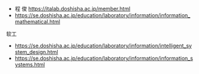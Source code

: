 

- 程 俊 https://italab.doshisha.ac.jp/member.html
- https://se.doshisha.ac.jp/education/laboratory/information/information_mathematical.html 



软工

- https://se.doshisha.ac.jp/education/laboratory/information/intelligent_system_design.html
- https://se.doshisha.ac.jp/education/laboratory/information/information_systems.html